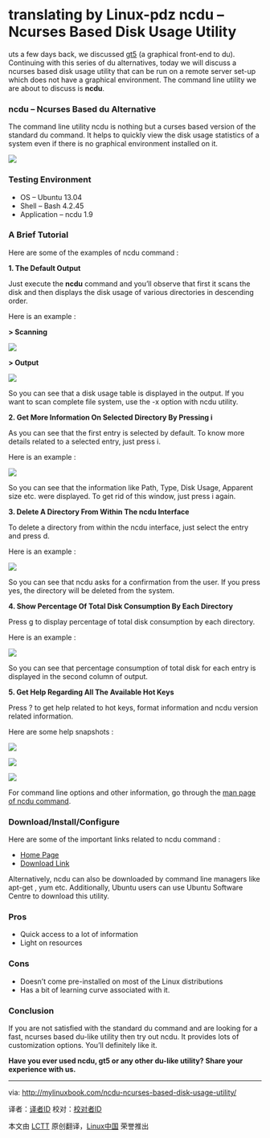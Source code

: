 translating by Linux-pdz
ncdu – Ncurses Based Disk Usage Utility
================================================================================
uts a few days back, we discussed [gt5][1] (a graphical front-end to du). Continuing with this series of du alternatives, today we will discuss a ncurses based disk usage utility that can be run on a remote server set-up which does not have a graphical environment. The command line utility we are about to discuss is **ncdu**.

### ncdu – Ncurses Based du Alternative ###

The command line utility ncdu is nothing but a curses based version of the standard du command. It helps to quickly view the disk usage statistics of a system even if there is no graphical environment installed on it.

![](http://mylinuxbook.com/wp-content/uploads/2013/10/ncdu-main.png)

### Testing Environment ###

- OS – Ubuntu 13.04
- Shell – Bash 4.2.45
- Application – ncdu 1.9

### A Brief Tutorial ###

Here are some of the examples of ncdu command :

**1. The Default Output**

Just execute the **ncdu** command and you’ll observe that first it scans the disk and then displays the disk usage of various directories in descending order.

Here is an example :

**> Scanning**

![](http://mylinuxbook.com/wp-content/uploads/2013/10/ncdu-0.png)

**> Output**

![](http://mylinuxbook.com/wp-content/uploads/2013/10/ncdu-1.png)

So you can see that a disk usage table is displayed in the output. If you want to scan complete file system, use the -x option with ncdu utility.

**2. Get More Information On Selected Directory By Pressing i**

As you can see that the first entry is selected by default. To know more details related to a selected entry, just press i.

Here is an example :

![](http://mylinuxbook.com/wp-content/uploads/2013/10/ncdu-2.png)

So you can see that the information like Path, Type, Disk Usage, Apparent size etc. were displayed. To get rid of this window, just press i again.

**3. Delete A Directory From Within The ncdu Interface**

To delete a directory from within the ncdu interface, just select the entry and press d.

Here is an example :

![](http://mylinuxbook.com/wp-content/uploads/2013/10/ncdu-3.png)

So you can see that ncdu asks for a confirmation from the user. If you press yes, the directory will be deleted from the system.

**4. Show Percentage Of Total Disk Consumption By Each Directory**

Press g to display percentage of total disk consumption by each directory.

Here is an example :

![](http://mylinuxbook.com/wp-content/uploads/2013/10/ncdu-4.png)

So you can see that percentage consumption of total disk for each entry is displayed in the second column of output.

**5. Get Help Regarding All The Available Hot Keys**

Press ? to get help related to hot keys, format information and ncdu version related information.

Here are some help snapshots :

![](http://mylinuxbook.com/wp-content/uploads/2013/10/ncdu-5-1.png)

![](http://mylinuxbook.com/wp-content/uploads/2013/10/ncdu-5-2.png)

![](http://mylinuxbook.com/wp-content/uploads/2013/10/ncdu-5-3.png)

For command line options and other information, go through the [man page of ncdu command][2].

### Download/Install/Configure ###

Here are some of the important links related to ncdu command :

- [Home Page][3]
- [Download Link][4]

Alternatively, ncdu can also be downloaded by command line managers like apt-get , yum etc. Additionally, Ubuntu users can use Ubuntu Software Centre to download this utility.

### Pros ###

- Quick access to a lot of information
- Light on resources

### Cons ###

- Doesn’t come pre-installed on most of the Linux distributions
- Has a bit of learning curve associated with it.

### Conclusion ###

If you are not satisfied with the standard du command and are looking for a fast, ncurses based du-like utility then try out ncdu. It provides lots of customization options. You’ll definitely like it.

**Have you ever used ncdu, gt5 or any other du-like utility? Share your experience with us.**

--------------------------------------------------------------------------------

via: http://mylinuxbook.com/ncdu-ncurses-based-disk-usage-utility/

译者：[译者ID](https://github.com/译者ID) 校对：[校对者ID](https://github.com/校对者ID)

本文由 [LCTT](https://github.com/LCTT/TranslateProject) 原创翻译，[Linux中国](http://linux.cn/) 荣誉推出

[1]:http://mylinuxbook.com/gt5-a-graphical-alternative-to-du/
[2]:http://linux.die.net/man/1/ncdu
[3]:http://dev.yorhel.nl/ncdu
[4]:http://dev.yorhel.nl/ncdu